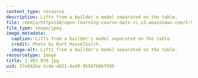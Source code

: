 ```yaml
---
content_type: resource
description: Lifts from a builder's model separated on the table.
file: /media/https%3A/open-learning-course-data-rc.s3.amazonaws.com/2-993-special-topics-in-mechanical-engineering-the-art-and-science-of-boat-design-january-iap-2007/37e692ba1c4ea0214a4995507b86f599_2993078.jpg
file_type: image/jpeg
image_metadata:
  caption: Lifts from a builder's model separated on the table.
  credit: Photo by Kurt Hasselbalch.
  image-alt: Lifts from a builder's model separated on the table.
resourcetype: Image
title: 2.993 078.jpg
uid: 37e692ba-1c4e-a021-4a49-95507b86f599
---
```

